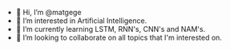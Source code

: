 - 👋 Hi, I’m @matgege
- 👀 I’m interested in Artificial Intelligence.
- 🌱 I’m currently learning LSTM, RNN's, CNN's and NAM's.
- 💞️ I’m looking to collaborate on all topics that I'm interested on.

<!---
matgege/matgege is a ✨ special ✨ repository because its `README.md` (this file) appears on your GitHub profile.
You can click the Preview link to take a look at your changes.
--->
